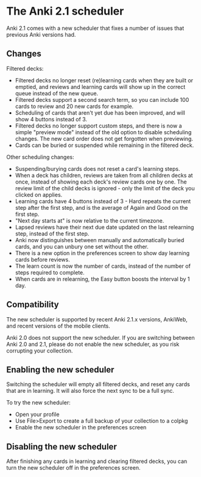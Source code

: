 # The Anki 2.1 scheduler

Anki 2.1 comes with a new scheduler that fixes a number of issues that previous Anki versions had. 

<h2>Changes</h2>

Filtered decks:

- Filtered decks no longer reset (re)learning cards when they are built or emptied, and reviews and learning cards will show up in the correct queue instead of the new queue.
- Filtered decks support a second search term, so you can include 100 cards to review and 20 new cards for example.
- Scheduling of cards that aren't yet due has been improved, and will show 4 buttons instead of 3.
- Filtered decks no longer support custom steps, and there is now a simple "preview mode" instead of the old option to disable scheduling changes. The new card order does not get forgotten when previewing.
- Cards can be buried or suspended while remaining in the filtered deck.

Other scheduling changes:

- Suspending/burying cards does not reset a card's learning steps.
- When a deck has children, reviews are taken from all children decks at once, instead of showing each deck's review cards one by one. The review limit of the child decks is ignored - only the limit of the deck you clicked on applies.
- Learning cards have 4 buttons instead of 3 - Hard repeats the current step after the first step, and is the average of Again and Good on the first step.
- "Next day starts at" is now relative to the current timezone.
- Lapsed reviews have their next due date updated on the last relearning step, instead of the first step.
- Anki now distinguishes between manually and automatically buried cards, and you can unbury one set without the other.
- There is a new option in the preferences screen to show day learning cards before reviews.
- The learn count is now the number of cards, instead of the number of steps required to complete.
- When cards are in relearning, the Easy button boosts the interval by 1 day.

<h2>Compatibility</h2>

The new scheduler is supported by recent Anki 2.1.x versions, AnkiWeb, and recent versions of the mobile clients.

Anki 2.0 does not support the new scheduler. If you are switching between Anki 2.0 and 2.1, please do not enable the new scheduler, as you risk corrupting your collection.

<h2>Enabling the new scheduler</h2>

Switching the scheduler will empty all filtered decks, and reset any cards that are in learning. It will also force the next sync to be a full sync.

To try the new scheduler:

- Open your profile
- Use File>Export to create a full backup of your collection to a colpkg
- Enable the new scheduler in the preferences screen

<h2>Disabling the new scheduler</h2>

After finishing any cards in learning and clearing filtered decks, you can turn the new scheduler off in the preferences screen.